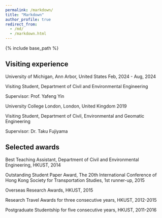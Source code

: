 ```yaml
---
permalink: /markdown/
title: "Markdown"
author_profile: true
redirect_from: 
  - /md/
  - /markdown.html
---
```

{% include base_path %}
## Visiting experience
University of Michigan, Ann Arbor, United States Feb, 2024 - Aug, 2024

Visiting Student, Department of Civil and Environmental Engineering

Supervisor: Prof. Yafeng Yin

University College London, London, United Kingdom 2019

Visiting Student, Department of Civil, Environmental and Geomatic Engineering

Supervisor: Dr. Taku Fujiyama


## Selected awards

Best Teaching Assistant, Department of Civil and Environmental Engineering, HKUST, 2014

Outstanding Student Paper Award, The 20th International Conference of Hong Kong Society for Transportation Studies, 1st runner-up, 2015

Overseas Research Awards, HKUST, 2015

Research Travel Awards for three consecutive years, HKUST, 2012-2015

Postgraduate Studentship for five consecutive years, HKUST, 2011-2016



